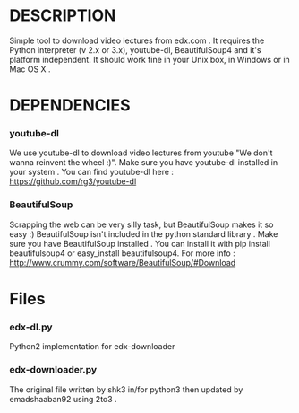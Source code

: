 

# DESCRIPTION
Simple tool to download video lectures from edx.com . 
It requires the Python interpreter (v 2.x or 3.x), youtube-dl, BeautifulSoup4 and it's platform independent. 
It should work fine in your Unix box, in Windows or in Mac OS X . 

# DEPENDENCIES

### youtube-dl
We use youtube-dl to download video lectures from youtube "We don't wanna reinvent the wheel :)".
Make sure you have youtube-dl installed in your system .
You can find youtube-dl here : https://github.com/rg3/youtube-dl

### BeautifulSoup
Scrapping the web can be very silly task, but BeautifulSoup makes it so easy :)
BeautifulSoup isn't included in the python standard library .
Make sure you have BeautifulSoup installed .
You can install it with pip install beautifulsoup4 or easy_install beautifulsoup4.
For more info : http://www.crummy.com/software/BeautifulSoup/#Download

# Files

### edx-dl.py
Python2 implementation for edx-downloader


### edx-downloader.py
The original file written by shk3 in/for python3
then updated by emadshaaban92 using 2to3 . 

